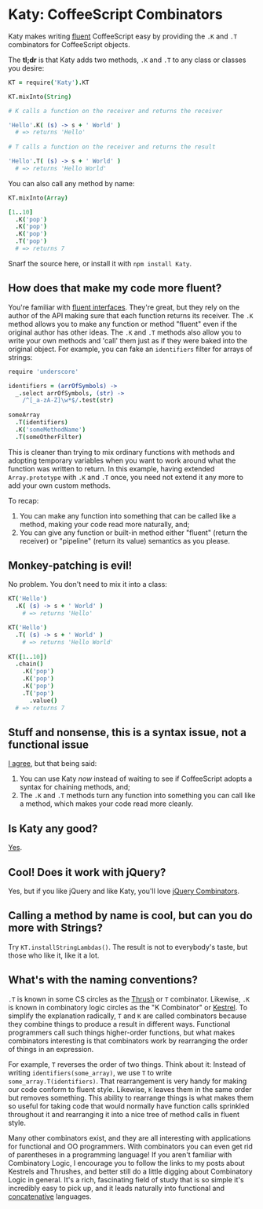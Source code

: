 Katy: CoffeeScript Combinators
===

Katy makes writing [fluent][fluent] CoffeeScript easy by providing the `.K` and `.T` combinators for CoffeeScript objects.

The **tl;dr** is that Katy adds two methods, `.K` and `.T` to any class or classes you desire:

```CoffeeScript
KT = require('Katy').KT

KT.mixInto(String)

# K calls a function on the receiver and returns the receiver

'Hello'.K( (s) -> s + ' World' )
  # => returns 'Hello'
  
# T calls a function on the receiver and returns the result

'Hello'.T( (s) -> s + ' World' )
  # => returns 'Hello World'
```

You can also call any method by name:

```CoffeeScript
KT.mixInto(Array)

[1..10]
  .K('pop')
  .K('pop')
  .K('pop')
  .T('pop')
  # => returns 7
```

Snarf the source here, or install it with `npm install Katy`.

## How does that make my code more fluent?

You're familiar with [fluent interfaces][fluent]. They're great, but they rely on the author of the API making sure that each function returns its receiver. The `.K` method allows you to make any function or method "fluent" even if the original author has other ideas. The `.K` and `.T` methods also allow you to write your own methods and 'call' them just as if they were baked into the original object. For example, you can fake an `identifiers` filter for arrays of strings:

[fluent]: http://en.wikipedia.org/wiki/Fluent_interface

```CoffeeScript
require 'underscore'

identifiers = (arrOfSymbols) ->
  _.select arrOfSymbols, (str) ->
    /^[_a-zA-Z]\w*$/.test(str)
  
someArray
  .T(identifiers)
  .K('someMethodName')
  .T(someOtherFilter)
```

This is cleaner than trying to mix ordinary functions with methods and adopting temporary variables when you want to work around what the function was written to return. In this example, having extended `Array.prototype` with `.K` and `.T` once, you need not extend it any more to add your own custom methods.

To recap:

1. You can make any function into something that can be called like a method, making your code read more naturally, and;
2. You can give any function or built-in method either "fluent" (return the receiver) or "pipeline" (return its value) semantics as you please.

## Monkey-patching is evil!

No problem. You don't need to mix it into a class:

```CoffeeScript
KT('Hello')
  .K( (s) -> s + ' World' )
    # => returns 'Hello'

KT('Hello')
  .T( (s) -> s + ' World' )
    # => returns 'Hello World'
  
KT([1..10])
  .chain()
    .K('pop')
    .K('pop')
    .K('pop')
    .T('pop')
      .value()
  # => returns 7
```

## Stuff and nonsense, this is a syntax issue, not a functional issue

[I agree][sans-titre], but that being said:

1. You can use Katy *now* instead of waiting to see if CoffeeScript adopts a syntax for chaining methods, and;
2. The `.K` and `.T` methods turn any function into something you can call like a method, which makes your code read more cleanly.

[sans-titre]: https://github.com/raganwald/homoiconic/blob/master/2011/11/sans-titre.md "Sans Titre"
  
## Is Katy any good?

[Yes][y].

[y]: http://news.ycombinator.com/item?id=3067434

[um]: https://github.com/raganwald/Underscore-Matchers-for-Jasmine

## Cool! Does it work with jQuery?

Yes, but if you like jQuery and like Katy, you'll love [jQuery Combinators][jc].

[jc]: https://github.com/raganwald/JQuery-Combinators

## Calling a method by name is cool, but can you do more with Strings?

Try `KT.installStringLambdas()`. The result is not to everybody's taste, but those who like it, like it a lot.

## What's with the naming conventions?

`.T` is known in some CS circles as the [Thrush][t] or `T` combinator. Likewise, `.K` is known in combinatory logic circles as the "K Combinator" or [Kestrel][k]. To simplify the explanation radically, `T` and `K` are called combinators because they combine things to produce a result in different ways. Functional programmers call such things higher-order functions, but what makes combinators interesting is that combinators work by rearranging the order of things in an expression.

For example, `T` reverses the order of two things. Think about it: Instead of writing `identifiers(some_array)`, we use `T` to write `some_array.T(identifiers)`. That rearrangement is very handy for making our code conform to fluent style. Likewise, `K` leaves them in the same order but removes something. This ability to rearrange things is what makes them so useful for taking code that would normally have function calls sprinkled throughout it and rearranging it into a nice tree of method calls in fluent style.

Many other combinators exist, and they are all interesting with applications for functional and OO programmers. With combinators you can even get rid of parentheses in a programming language! If you aren't familiar with Combinatory Logic, I encourage you to follow the links to my posts about Kestrels and Thrushes, and better still do a little digging about Combinatory Logic in general. It's a rich, fascinating field of study that is so simple it's incredibly easy to pick up, and it leads naturally into functional and [concatenative][joy] languages.

[k]: http://github.com/raganwald/homoiconic/blob/master/2008-10-29/kestrel.markdown#readme
[t]: http://github.com/raganwald/homoiconic/blob/master/2008-10-30/thrush.markdown#readme
[joy]: http://github.com/raganwald/homoiconic/blob/master/2008-11-16/joy.md#readme